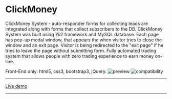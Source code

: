 # ClickMoney
ClickMoney System - auto-responder forms for collecting leads are integrated along with forms that collect subscribers to the DB.
ClickMoney System was built using Yii2 framework and MySQL database.
Each page has pop-up modal window, that appears the when visitor tries to close the window and an exit page.
Visitor is being redirected to the "exit page" if he tries to leave the page without submitting form.
Fully automated trading system that allows people with zero trading experience to earn money on-line.

Front-End only: html5, css3, bootstrap3, jQuery.
![preview](https://amaster.eu/demo/img/no-image.jpg)
![compatibility](https://amaster.eu/demo/ClickMoney)

---

[Live demo](https://amaster.eu/demo/ClickMoney/)



---
